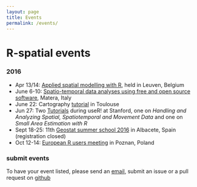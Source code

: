 ```yaml
---
layout: page
title: Events
permalink: /events/
---
```

 
# R-spatial events

### 2016

* Apr 13/14: [Applied spatial modelling with R](https://lstat.kuleuven.be/training/applied-spatial-modelling-with-r), held in Leuven, Belgium
* June 6-10: [Spatio-temporal data analyses using free and open source software](http://www.spatial-ecology.net/upcoming-events), Matera, Italy
* June 22: Cartography [tutorial](http://r2016-toulouse.sciencesconf.org/resource/page/id/9) in Toulouse
* Jun 27: Two [Tutorials](http://user2016.org/#tutorials) during useR! at Stanford, one on *Handling and Analyzing Spatial, Spatiotemporal and Movement Data* and one on *Small Area Estimation with R*
* Sept 18-25: 11th [Geostat summer school 2016](http://geostat-course.org/2016) in Albacete, Spain (registration closed)
* Oct 12-14: [European R users meeting](http://erum.ue.poznan.pl/) in Poznan, Poland

### submit events

To have your event listed, please send an [email](mailto:edzer.pebesma@uni-muenster.de), submit an issue or a pull request on [github](https://github.com/edzer/r-spatial)
